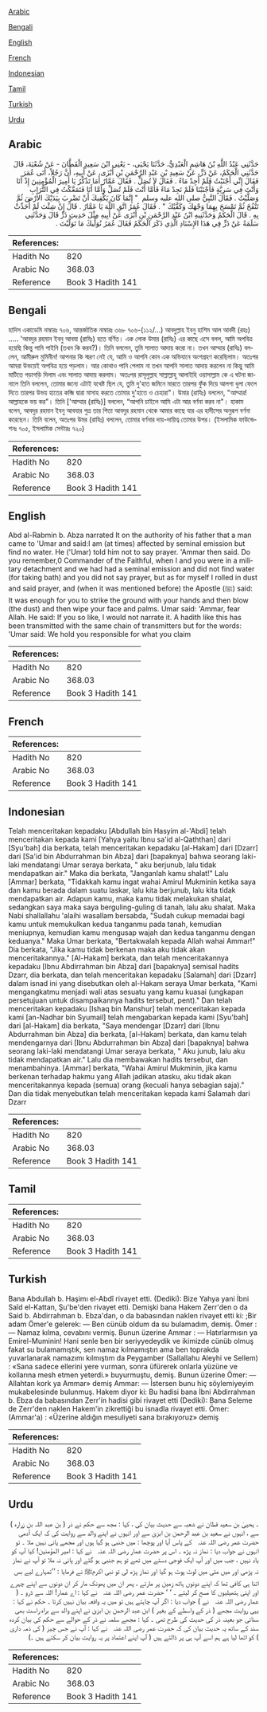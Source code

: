 [Arabic](#arabic)

[Bengali](#bengali)

[English](#english)

[French](#french)

[Indonesian](#indonesian)

[Tamil](#tamil)

[Turkish](#turkish)

[Urdu](#urdu)

## Arabic


<div dir="rtl" lang="ar" style={{fontSize:'larger',backgroundColor:'#f8f9fa',padding:20}}>
حَدَّثَنِي عَبْدُ اللَّهِ بْنُ هَاشِمٍ الْعَبْدِيُّ، حَدَّثَنَا يَحْيَى، - يَعْنِي ابْنَ سَعِيدٍ الْقَطَّانَ - عَنْ شُعْبَةَ، قَالَ حَدَّثَنِي الْحَكَمُ، عَنْ ذَرٍّ، عَنْ سَعِيدِ بْنِ عَبْدِ الرَّحْمَنِ بْنِ أَبْزَى، عَنْ أَبِيهِ، أَنَّ رَجُلاً، أَتَى عُمَرَ فَقَالَ إِنِّي أَجْنَبْتُ فَلَمْ أَجِدْ مَاءً ‏.‏ فَقَالَ لاَ تُصَلِّ ‏.‏ فَقَالَ عَمَّارٌ أَمَا تَذْكُرُ يَا أَمِيرَ الْمُؤْمِنِينَ إِذْ أَنَا وَأَنْتَ فِي سَرِيَّةٍ فَأَجْنَبْنَا فَلَمْ نَجِدْ مَاءً فَأَمَّا أَنْتَ فَلَمْ تُصَلِّ وَأَمَّا أَنَا فَتَمَعَّكْتُ فِي التُّرَابِ وَصَلَّيْتُ ‏.‏ فَقَالَ النَّبِيُّ صلى الله عليه وسلم ‏ "‏ إِنَّمَا كَانَ يَكْفِيكَ أَنْ تَضْرِبَ بِيَدَيْكَ الأَرْضَ ثُمَّ تَنْفُخَ ثُمَّ تَمْسَحَ بِهِمَا وَجْهَكَ وَكَفَّيْكَ ‏"‏ ‏.‏ فَقَالَ عُمَرُ اتَّقِ اللَّهَ يَا عَمَّارُ ‏.‏ قَالَ إِنْ شِئْتَ لَمْ أُحَدِّثْ بِهِ ‏.‏ قَالَ الْحَكَمُ وَحَدَّثَنِيهِ ابْنُ عَبْدِ الرَّحْمَنِ بْنِ أَبْزَى عَنْ أَبِيهِ مِثْلَ حَدِيثِ ذَرٍّ قَالَ وَحَدَّثَنِي سَلَمَةُ عَنْ ذَرٍّ فِي هَذَا الإِسْنَادِ الَّذِي ذَكَرَ الْحَكَمُ فَقَالَ عُمَرُ نُوَلِّيكَ مَا تَوَلَّيْتَ ‏.‏
</div>
<div style={{backgroundColor:'#f8f9fa',padding:20, marginBottom: 10}}><table> <thead> <tr> <th>References:</th> <th></th> </tr> </thead> <tbody><tr><td>Hadith No</td><td>820</td></tr><tr><td>Arabic No</td><td>368.03</td></tr><tr><td>Reference</td><td>Book 3 Hadith 141</td></tr></tbody></table></div>

## Bengali


<div dir="ltr" lang="bn" style={{fontSize:'larger',backgroundColor:'#f8f9fa',padding:20}}>
হাদিস একাডেমি নাম্বারঃ ৭০৬, আন্তর্জাতিক নাম্বারঃ ৩৬৮ ৭০৬-(১১২/...) আবদুল্লাহ ইবনু হাশিম আল আবদী (রহঃ) ..... 'আবদুর রহমান ইবনু আবযা (রাযিঃ) হতে বর্ণিত। এক লোক উমার (রাযিঃ) এর কাছে এসে বলল, আমি অপবিত্র হয়েছি কিন্তু পানি পাইনি (তখন কি করব?)। তিনি বললেন, তুমি সালাত আদায় করো না। তখন আম্মার (রাযিঃ) বললেন, আমীরুল মুমিনীন! আপনার কি স্মরণ নেই যে, আমি ও আপনি কোন এক অভিযানে অংশগ্রহণ করেছিলাম। অতঃপর আমরা উভয়েই অপবিত্র হয়ে পড়লাম। আর কোথাও পানি পেলাম না তখন আপনি সালাত আদায় করলেন না কিন্তু আমি মাটিতে গড়াগড়ি দিলাম এবং সালাত আদায় করলাম। অতঃপর রাসূলুল্লাহ সাল্লাল্লাহু আলাইহি ওয়াসাল্লাম কে এ ঘটনা জানালে তিনি বললেন, তোমার জন্যে এটাই যথেষ্ট ছিল যে, তুমি দু'হাত জমিনে মারতে তারপর ফুঁক দিয়ে আলগা ধুলা ফেলে দিতে তারপর উভয় হাতের কব্জি দ্বারা মাসাহ করতে তোমার দু'হাতে ও চেহারা"। উমার (রাযিঃ) বললেন, "আম্মার! আল্লাহকে ভয় কর"। তিনি ['আম্মার (রাযিঃ)] বললেন, “আপনি চাইলে আমি এটা আর বর্ণনা করব না"। হাকাম বলেন, আবদুর রহমান ইবনু আবযার পুত্র তার পিতা আবদুর রহমান থেকে আমার কাছে যার এর হাদীসের অনুরূপ বর্ণনা করেছেন। তিনি বলেন, অতঃপর উমর (রাযিঃ) বললেন, তোমার বর্ণনার দায়-দায়িত্ব তোমার উপর। (ইসলামিক ফাউন্ডেশনঃ ৭০৫, ইসলামিক সেন্টারঃ ৭২০)
</div>
<div style={{backgroundColor:'#f8f9fa',padding:20, marginBottom: 10}}><table> <thead> <tr> <th>References:</th> <th></th> </tr> </thead> <tbody><tr><td>Hadith No</td><td>820</td></tr><tr><td>Arabic No</td><td>368.03</td></tr><tr><td>Reference</td><td>Book 3 Hadith 141</td></tr></tbody></table></div>

## English


<div dir="ltr" lang="en" style={{fontSize:'larger',backgroundColor:'#f8f9fa',padding:20}}>
Abd al-Rabmin b. Abza narrated It on the authority of his father that a man came to 'Umar and said:I am (at times) affected by seminal emission but find no water. He ('Umar) told him not to say prayer. 'Ammar then said. Do you remember,0 Commander of the Faithful, when I and you were in a military detachment and we had had a seminal emission and did not find water (for taking bath) and you did not say prayer, but as for myself I rolled in dust and said prayer, and (when it was mentioned before) the Apostle (ﷺ) said: It was enough for you to strike the ground with your hands and then blow (the dust) and then wipe your face and palms. Umar said: 'Ammar, fear Allah. He said: If you so like, I would not narrate it. A hadith like this has been transmitted with the same chain of transmitters but for the words: 'Umar said: We hold you responsible for what you claim
</div>
<div style={{backgroundColor:'#f8f9fa',padding:20, marginBottom: 10}}><table> <thead> <tr> <th>References:</th> <th></th> </tr> </thead> <tbody><tr><td>Hadith No</td><td>820</td></tr><tr><td>Arabic No</td><td>368.03</td></tr><tr><td>Reference</td><td>Book 3 Hadith 141</td></tr></tbody></table></div>

## French


<div dir="ltr" lang="fr" style={{fontSize:'larger',backgroundColor:'#f8f9fa',padding:20}}>

</div>
<div style={{backgroundColor:'#f8f9fa',padding:20, marginBottom: 10}}><table> <thead> <tr> <th>References:</th> <th></th> </tr> </thead> <tbody><tr><td>Hadith No</td><td>820</td></tr><tr><td>Arabic No</td><td>368.03</td></tr><tr><td>Reference</td><td>Book 3 Hadith 141</td></tr></tbody></table></div>

## Indonesian


<div dir="ltr" lang="id" style={{fontSize:'larger',backgroundColor:'#f8f9fa',padding:20}}>
Telah menceritakan kepadaku [Abdullah bin Hasyim al-'Abdi] telah menceritakan kepada kami [Yahya yaitu Ibnu sa'id al-Qaththan] dari [Syu'bah] dia berkata, telah menceritakan kepadaku [al-Hakam] dari [Dzarr] dari [Sa'id bin Abdurrahman bin Abza] dari [bapaknya] bahwa seorang laki-laki mendatangi Umar seraya berkata, " aku berjunub, lalu tidak mendapatkan air." Maka dia berkata, "Janganlah kamu shalat!" Lalu [Ammar] berkata, "Tidakkah kamu ingat wahai Amirul Mukminin ketika saya dan kamu berada dalam suatu laskar, lalu kita berjunub, lalu kita tidak mendapatkan air. Adapun kamu, maka kamu tidak melakukan shalat, sedangkan saya maka saya berguling-guling di tanah, lalu aku shalat. Maka Nabi shallallahu 'alaihi wasallam bersabda, "Sudah cukup memadai bagi kamu untuk memukulkan kedua tanganmu pada tanah, kemudian meniupnya, kemudian kamu mengusap wajah dan kedua tanganmu dengan keduanya." Maka Umar berkata, "Bertakwalah kepada Allah wahai Ammar!" Dia berkata, "Jika kamu tidak berkenan maka aku tidak akan menceritakannya." [Al-Hakam] berkata, dan telah menceritakannya kepadaku [Ibnu Abdirrahman bin Abza] dari [bapaknya] semisal hadits Dzarr, dia berkata, dan telah menceritakan kepadaku [Salamah] dari [Dzarr] dalam isnad ini yang disebutkan oleh al-Hakam seraya Umar berkata, "Kami mengangkatmu menjadi wali atas sesuatu yang kamu kuasai (ungkapan persetujuan untuk disampaikannya hadits tersebut, pent)." Dan telah menceritakan kepadaku [Ishaq bin Manshur] telah menceritakan kepada kami [an-Nadhar bin Syumail] telah mengabarkan kepada kami [Syu'bah] dari [al-Hakam] dia berkata, "Saya mendengar [Dzarr] dari [Ibnu Abdurrahman bin Abza] dia berkata, [al-Hakam] berkata, dan kamu telah mendengarnya dari [Ibnu Abdurrahman bin Abza] dari [bapaknya] bahwa seorang laki-laki mendatangi Umar seraya berkata, " Aku junub, lalu aku tidak mendapatkan air." Lalu dia membawakan hadits tersebut, dan menambahinya. [Ammar] berkata, "Wahai Amirul Mukminin, jika kamu berkenan terhadap hakmu yang Allah jadikan atasku, aku tidak akan menceritakannya kepada (semua) orang (kecuali hanya sebagian saja)." Dan dia tidak menyebutkan telah menceritakan kepada kami Salamah dari Dzarr
</div>
<div style={{backgroundColor:'#f8f9fa',padding:20, marginBottom: 10}}><table> <thead> <tr> <th>References:</th> <th></th> </tr> </thead> <tbody><tr><td>Hadith No</td><td>820</td></tr><tr><td>Arabic No</td><td>368.03</td></tr><tr><td>Reference</td><td>Book 3 Hadith 141</td></tr></tbody></table></div>

## Tamil


<div dir="ltr" lang="ta" style={{fontSize:'larger',backgroundColor:'#f8f9fa',padding:20}}>

</div>
<div style={{backgroundColor:'#f8f9fa',padding:20, marginBottom: 10}}><table> <thead> <tr> <th>References:</th> <th></th> </tr> </thead> <tbody><tr><td>Hadith No</td><td>820</td></tr><tr><td>Arabic No</td><td>368.03</td></tr><tr><td>Reference</td><td>Book 3 Hadith 141</td></tr></tbody></table></div>

## Turkish


<div dir="ltr" lang="tr" style={{fontSize:'larger',backgroundColor:'#f8f9fa',padding:20}}>
Bana Abdullah b. Haşimı el-Abdî rivayet etti. (Dediki): Bize Yahya yani İbni Saîd el-Kattan, Şu'be'den rivayet etti. Demişki bana Hakem Zerr'den o da Said b. Abdirrahman b. Ebza'dan, o da babasından naklen rivayet etti ki: ;Bir adam Ömer'e gelerek: — Ben cünüb oldum da su bulamadım, demiş. Ömer : — Namaz kılma, cevabını vermiş. Bunun üzerine Ammar : — Hatırlarmısın ya Emirel-Muminin! Hani senle ben bir seriyyedeydik ve ikimizde cünüb olmuş fakat su bulamamıştık, sen namaz kılmamıştın ama ben toprakda yuvarlanarak namazımı kılmıştım da Peygamber (Sallallahu Aleyhi ve Sellem) : «Sana sadece ellerini yere vurman, sonra üfürerek onlarla yüzüne ve kollarına mesh etmen yeterdi.» buyurmuştu, demiş. Bunun üzerine Ömer: — Allahtan kork ya Ammar» demiş Ammar: — İstersen bunu hiç söylemiyeyim mukabelesinde bulunmuş. Hakem diyor ki: Bu hadisi bana İbni Abdirrahman b. Ebza da babasından Zerr'in hadisi gibi rivayet etti (Dediki): Bana Seleme de Zerr'den naklen Hakem'in zikrettiği bu isnadla rivayet etti. Ömer: (Ammar'a) : «Üzerine aldığın mesuliyeti sana bırakıyoruz» demiş
</div>
<div style={{backgroundColor:'#f8f9fa',padding:20, marginBottom: 10}}><table> <thead> <tr> <th>References:</th> <th></th> </tr> </thead> <tbody><tr><td>Hadith No</td><td>820</td></tr><tr><td>Arabic No</td><td>368.03</td></tr><tr><td>Reference</td><td>Book 3 Hadith 141</td></tr></tbody></table></div>

## Urdu


<div dir="rtl" lang="ur" style={{fontSize:'larger',backgroundColor:'#f8f9fa',padding:20}}>
۔ یحییٰ بن سعید قطان نے شعبہ سے حدیث بیان کی ، کہا : مجھ سے حکم نے ذر ( بن عبد اللہ بن زرارہ ) سے ، انہوں نے سعید بن عبد الرحمن بن ابزیٰ سے اور انہوں نے اپنے والد سے روایت کی کہ ایک آدمی حضرت عمر ‌رضی ‌اللہ ‌عنہ ‌ ‌ کے پاس آیا اور پوچھا : میں جنبی ہو گیا ہوں اور مجھے پانی نہیں ملا ۔ تو انہوں نے جواب دیا : نماز نہ پڑھ ۔ اس پر حضرت عمار ‌رضی ‌اللہ ‌عنہ ‌ ‌ نے کہا : امیر المؤمنین! کیا آپ کو یاد نہیں ، جب میں اور آپ ایک فوجی دستے میں تھے تو ہم جنبی ہو گئے اور پانی نہ ملا تو آپ نے نماز نہ پڑھی اور میں مٹی میں لوٹ پوٹ ہو گیا اور نماز پڑھ لی تو نبی اکرمﷺ نے فرمایا : ’’تمہارے لیے بس اتنا ہی کافی تھا کہ اپنے دونوں ہاتھ زمین پر مارتے ، پھر ان میں پھونک مار کر ان دونوں سے اپنے چہرے اور اپنی ہتھیلیوں کا مسح کر لیتے ۔ ‘ ‘ حضرت عمر ‌رضی ‌اللہ ‌عنہ ‌ ‌ نے کہا : اے عمار! اللہ سے ڈرو ۔ ( عمار ‌رضی ‌اللہ ‌عنہ ‌ ‌ نے ) جواب دیا : اگر آپ چاہتے ہیں تو میں یہ واقعہ بیان نہیں کرتا ۔ حکم نے کہا : یہی روایت مجھے ( ذر کے واسطے کے بغیر ) ابن عبد الرحمن بن ابزیٰ نے اپنے والد سے براہ راست بھی سنائی جو بعینہ ذر کی حدیث کی طرح تھی ۔ کہا : مجھے سلمہ نے ذر کے حوالے سے حکم کی بیان کردہ سند کے ساتھ یہ حدیث بیان کی کہ حضرت عمر ‌رضی ‌اللہ ‌عنہ ‌ ‌ نے کہا : آپ نے جس چیز ( کی ذمہ داری ) کو اٹھا لیا ہے ہم اسے آپ ہی پر ڈالتے ہیں ( آپ اپنے اعتماد پر یہ روایت بیان کر سکتے ہیں ۔)
</div>
<div style={{backgroundColor:'#f8f9fa',padding:20, marginBottom: 10}}><table> <thead> <tr> <th>References:</th> <th></th> </tr> </thead> <tbody><tr><td>Hadith No</td><td>820</td></tr><tr><td>Arabic No</td><td>368.03</td></tr><tr><td>Reference</td><td>Book 3 Hadith 141</td></tr></tbody></table></div>
